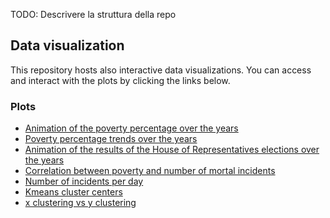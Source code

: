 TODO: Descrivere la struttura della repo

## Data visualization
This repository hosts also interactive data visualizations. You can access and interact with the plots by clicking the links below.

### Plots

- [Animation of the poverty percentage over the years](html/animation_poverty.html)
- [Poverty percentage trends over the years](html/lines_poverty.html)
- [Animation of the results of the House of Representatives elections over the years](html/animation_elections.html)
- [Correlation between poverty and number of mortal incidents](html/scatter_poverty.html)
- [Number of incidents per day](html/incidents_per_day.html)
- [Kmeans cluster centers](html/centroids_spider.html)
- [x clustering vs y clustering]()